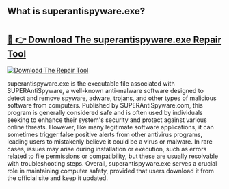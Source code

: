 ## What is superantispyware.exe? 

# <h2><a href="https://exedetect.com/download.php?superantispyware.exe">🔗 👉 Download The superantispyware.exe Repair Tool</a></h2>

[![Download The Repair Tool](https://exedetect.com/download-button.jpg)](https://exedetect.com/download.php?superantispyware.exe)

superantispyware.exe is the executable file associated with SUPERAntiSpyware, a well-known anti-malware software designed to detect and remove spyware, adware, trojans, and other types of malicious software from computers. Published by SUPERAntiSpyware.com, this program is generally considered safe and is often used by individuals seeking to enhance their system's security and protect against various online threats. However, like many legitimate software applications, it can sometimes trigger false positive alerts from other antivirus programs, leading users to mistakenly believe it could be a virus or malware. In rare cases, issues may arise during installation or execution, such as errors related to file permissions or compatibility, but these are usually resolvable with troubleshooting steps. Overall, superantispyware.exe serves a crucial role in maintaining computer safety, provided that users download it from the official site and keep it updated.